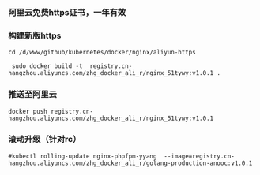 ### 阿里云免费https证书，一年有效


### 构建新版https

	cd /d/www/github/kubernetes/docker/nginx/aliyun-https

	 sudo docker build -t  registry.cn-hangzhou.aliyuncs.com/zhg_docker_ali_r/nginx_51tywy:v1.0.1 .

### 推送至阿里云

	docker push registry.cn-hangzhou.aliyuncs.com/zhg_docker_ali_r/nginx_51tywy:v1.0.1


### 滚动升级（针对rc）

	#kubectl rolling-update nginx-phpfpm-yyang  --image=registry.cn-hangzhou.aliyuncs.com/zhg_docker_ali_r/golang-production-anooc:v1.0.1
